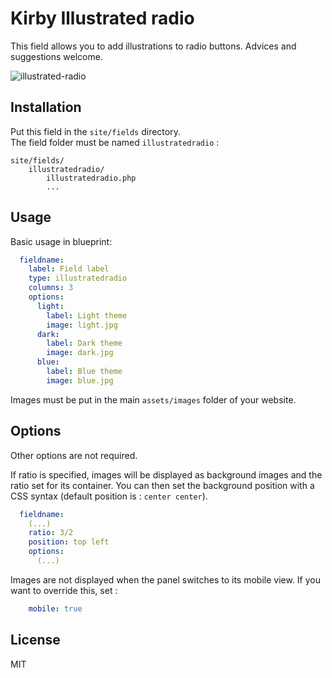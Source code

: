 # Kirby Illustrated radio

This field allows you to add illustrations to radio buttons.
Advices and suggestions welcome.

![illustrated-radio](https://user-images.githubusercontent.com/14079751/28130554-5edcff2e-6737-11e7-8714-1a82299ede4e.jpg)

## Installation
Put this field in the `site/fields` directory.  
The field folder must be named `illustratedradio` :

```
site/fields/
    illustratedradio/
        illustratedradio.php
        ...
```

## Usage

Basic usage in blueprint:
```yaml
  fieldname:
    label: Field label
    type: illustratedradio
    columns: 3
    options: 
      light:
        label: Light theme
        image: light.jpg
      dark:
        label: Dark theme
        image: dark.jpg
      blue:
        label: Blue theme
        image: blue.jpg
```

Images must be put in the main `assets/images` folder of your website.

## Options

Other options are not required. 

If ratio is specified, images will be displayed as background images and the ratio set for its container. You can then set the background position with a CSS syntax (default position is : `center center`).
```yaml
  fieldname:
    (...)
    ratio: 3/2
    position: top left
    options:
      (...)
```

Images are not displayed when the panel switches to its mobile view. If you want to override this, set :
```yaml
    mobile: true
```

## License

MIT